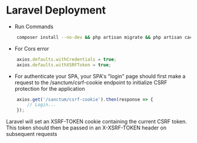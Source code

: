 
# Laravel Deployment

- Run Commands
```bash
    composer install --no-dev && php artisan migrate && php artisan cache:clear && php artisan config:cache
```

- For Cors error
```js
    axios.defaults.withCredentials = true;
    axios.defaults.withXSRFToken = true;
```

- For authenticate your SPA, your SPA's "login" page should first make a request to the /sanctum/csrf-cookie endpoint to initialize CSRF protection for the application
```js
    axios.get('/sanctum/csrf-cookie').then(response => {
        // Login...
    });
```
Laravel will set an XSRF-TOKEN cookie containing the current CSRF token. This token should then be passed in an X-XSRF-TOKEN header on subsequent requests



